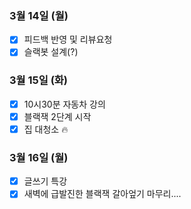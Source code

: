### 3월 14일 (월)
- [x] 피드백 반영 및 리뷰요청
- [x] 슬랙봇 설계(?)

### 3월 15일 (화)
- [x] 10시30분 자동차 강의
- [x] 블랙잭 2단계 시작
- [x] 집 대청소 🔥

### 3월 16일 (월)
- [x] 글쓰기 특강
- [x] 새벽에 급발진한 블랙잭 갈아엎기 마무리....
